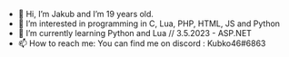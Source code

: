 - 👋 Hi, I’m Jakub and I’m 19 years old.
- 👀 I’m interested in programming in C, Lua, PHP, HTML, JS and Python
- 🌱 I’m currently learning Python and Lua // 3.5.2023 - ASP.NET
- 📫 How to reach me: You can find me on discord : Kubko46#6863

